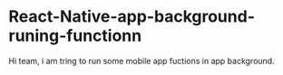 # React-Native-app-background-runing-functionn
Hi team, i am tring to run some mobile app fuctions in app background.
